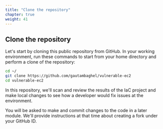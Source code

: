 ```yaml
---
title: "Clone the repository"
chapter: true
weight: 41
---
```


## Clone the repository

Let's start by cloning this public repository from GitHub.  In your working environment, run these commands to start from your home directory and perform a clone of the repository:

```bash
cd ~/
git clone https://github.com/gautambaghel/vulnerable-ec2
cd vulnerable-ec2
```

In this repository, we'll scan and review the results of the IaC project and make local changes to see how a developer would fix issues at the environment.

You will be asked to make and commit changes to the code in a later module.  We'll provide instructions at that time about creating a fork under your GitHub ID.

